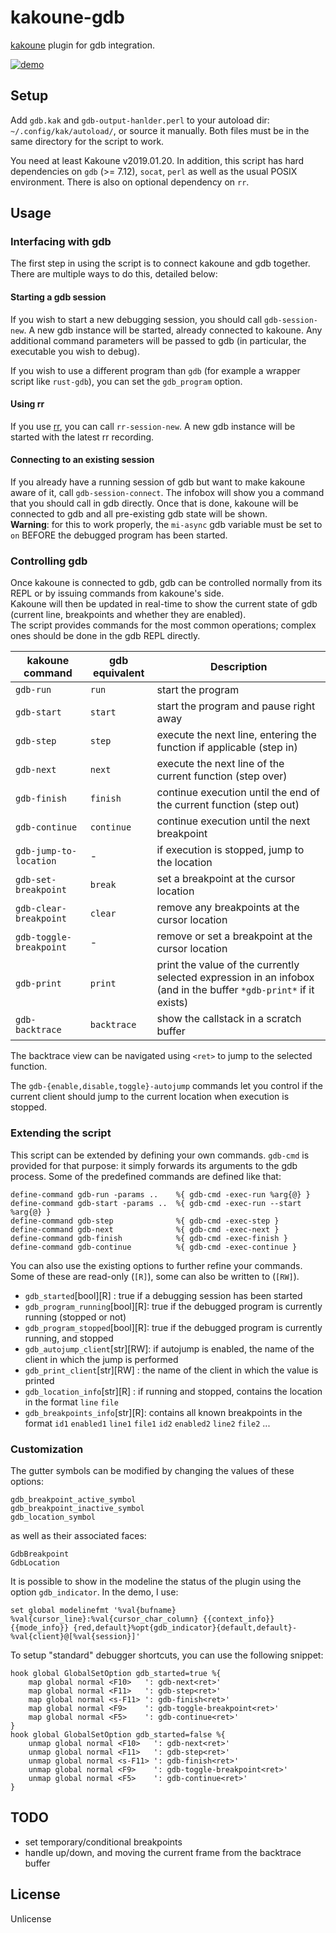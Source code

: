 # kakoune-gdb

[kakoune](http://kakoune.org) plugin for gdb integration.

[![demo](https://asciinema.org/a/164340.png)](https://asciinema.org/a/164340)

## Setup

Add `gdb.kak` and `gdb-output-hanlder.perl` to your autoload dir: `~/.config/kak/autoload/`, or source it manually. Both files must be in the same directory for the script to work.

You need at least Kakoune v2019.01.20. In addition, this script has hard dependencies on `gdb` (>= 7.12), `socat`, `perl` as well as the usual POSIX environment. There is also on optional dependency on `rr`.

## Usage

### Interfacing with gdb

The first step in using the script is to connect kakoune and gdb together.
There are multiple ways to do this, detailed below:

#### Starting a gdb session

If you wish to start a new debugging session, you should call `gdb-session-new`. A new gdb instance will be started, already connected to kakoune.
Any additional command parameters will be passed to gdb (in particular, the executable you wish to debug).

If you wish to use a different program than `gdb` (for example a wrapper script like `rust-gdb`), you can set the `gdb_program` option.

#### Using rr

If you use [rr](http://rr-project.org/), you can call `rr-session-new`. A new gdb instance will be started with the latest rr recording.

#### Connecting to an existing session

If you already have a running session of gdb but want to make kakoune aware of it, call `gdb-session-connect`. The infobox will show you a command that you should call in gdb directly. Once that is done, kakoune will be connected to gdb and all pre-existing gdb state will be shown.  
**Warning**: for this to work properly, the `mi-async` gdb variable must be set to `on` BEFORE the debugged program has been started.

### Controlling gdb

Once kakoune is connected to gdb, gdb can be controlled normally from its REPL or by issuing commands from kakoune's side.  
Kakoune will then be updated in real-time to show the current state of gdb (current line, breakpoints and whether they are enabled).  
The script provides commands for the most common operations; complex ones should be done in the gdb REPL directly.

| kakoune command | gdb equivalent | Description |
| --- | --- | --- |
| `gdb-run` | `run` | start the program |
| `gdb-start` | `start` | start the program and pause right away |
| `gdb-step` | `step` | execute the next line, entering the function if applicable (step in) |
| `gdb-next` | `next` | execute the next line of the current function (step over)|
| `gdb-finish` | `finish` | continue execution until the end of the current function (step out)|
| `gdb-continue` | `continue` | continue execution until the next breakpoint |
| `gdb-jump-to-location` | - | if execution is stopped, jump to the location |
| `gdb-set-breakpoint` | `break` | set a breakpoint at the cursor location |
| `gdb-clear-breakpoint` | `clear` | remove any breakpoints at the cursor location |
| `gdb-toggle-breakpoint` | - | remove or set a breakpoint at the cursor location|
| `gdb-print` | `print` | print the value of the currently selected expression in an infobox (and in the buffer `*gdb-print*` if it exists) |
| `gdb-backtrace` | `backtrace` | show the callstack in a scratch buffer |

The backtrace view can be navigated using `<ret>` to jump to the selected function.

The `gdb-{enable,disable,toggle}-autojump` commands let you control if the current client should jump to the current location when execution is stopped.

### Extending the script

This script can be extended by defining your own commands. `gdb-cmd` is provided for that purpose: it simply forwards its arguments to the gdb process. Some of the predefined commands are defined like that:
```
define-command gdb-run -params ..    %{ gdb-cmd -exec-run %arg{@} }
define-command gdb-start -params ..  %{ gdb-cmd -exec-run --start %arg{@} }
define-command gdb-step              %{ gdb-cmd -exec-step }
define-command gdb-next              %{ gdb-cmd -exec-next }
define-command gdb-finish            %{ gdb-cmd -exec-finish }
define-command gdb-continue          %{ gdb-cmd -exec-continue }
```

You can also use the existing options to further refine your commands. Some of these are read-only (`[R]`), some can also be written to (`[RW]`).
* `gdb_started`[bool][R]        : true if a debugging session has been started
* `gdb_program_running`[bool][R]: true if the debugged program is currently running (stopped or not)
* `gdb_program_stopped`[bool][R]: true if the debugged program is currently running, and stopped
* `gdb_autojump_client`[str][RW]: if autojump is enabled, the name of the client in which the jump is performed
* `gdb_print_client`[str][RW]   : the name of the client in which the value is printed
* `gdb_location_info`[str][R]   : if running and stopped, contains the location in the format `line` `file`
* `gdb_breakpoints_info`[str][R]: contains all known breakpoints in the format `id1` `enabled1` `line1` `file1` `id2` `enabled2` `line2` `file2` ...

### Customization

The gutter symbols can be modified by changing the values of these options: 
```
gdb_breakpoint_active_symbol
gdb_breakpoint_inactive_symbol
gdb_location_symbol
```
as well as their associated faces:
```
GdbBreakpoint
GdbLocation
```

It is possible to show in the modeline the status of the plugin using the option `gdb_indicator`. In the demo, I use:
```
set global modelinefmt '%val{bufname} %val{cursor_line}:%val{cursor_char_column} {{context_info}} {{mode_info}} {red,default}%opt{gdb_indicator}{default,default}- %val{client}@[%val{session}]'
```

To setup "standard" debugger shortcuts, you can use the following snippet:
```
hook global GlobalSetOption gdb_started=true %{
    map global normal <F10>   ': gdb-next<ret>'
    map global normal <F11>   ': gdb-step<ret>'
    map global normal <s-F11> ': gdb-finish<ret>'
    map global normal <F9>    ': gdb-toggle-breakpoint<ret>'
    map global normal <F5>    ': gdb-continue<ret>'
}
hook global GlobalSetOption gdb_started=false %{
    unmap global normal <F10>   ': gdb-next<ret>'
    unmap global normal <F11>   ': gdb-step<ret>'
    unmap global normal <s-F11> ': gdb-finish<ret>'
    unmap global normal <F9>    ': gdb-toggle-breakpoint<ret>'
    unmap global normal <F5>    ': gdb-continue<ret>'
}
```

## TODO

* set temporary/conditional breakpoints
* handle up/down, and moving the current frame from the backtrace buffer

## License

Unlicense
